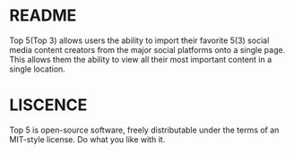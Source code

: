 # README

Top 5(Top 3) allows users the ability to import their favorite 5(3) social media content creators from the major social platforms onto a single page. This allows them the ability to view all their most important content in a single location. 

# LISCENCE 
Top 5 is open-source software, freely distributable under the terms of an MIT-style license. Do what you like with it.

